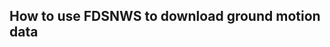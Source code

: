 How to use FDSNWS to download ground motion data
------------------------------------------------------------
